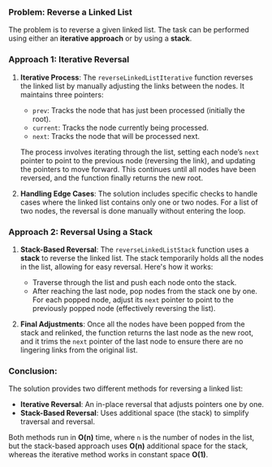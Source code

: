 ### Problem: Reverse a Linked List

The problem is to reverse a given linked list. The task can be performed using either an **iterative approach** or by using a **stack**.

### Approach 1: Iterative Reversal

1. **Iterative Process**:
   The `reverseLinkedListIterative` function reverses the linked list by manually adjusting the links between the nodes. It maintains three pointers:
   - `prev`: Tracks the node that has just been processed (initially the root).
   - `current`: Tracks the node currently being processed.
   - `next`: Tracks the node that will be processed next.

   The process involves iterating through the list, setting each node’s `next` pointer to point to the previous node (reversing the link), and updating the pointers to move forward. This continues until all nodes have been reversed, and the function finally returns the new root.

2. **Handling Edge Cases**:
   The solution includes specific checks to handle cases where the linked list contains only one or two nodes. For a list of two nodes, the reversal is done manually without entering the loop.

### Approach 2: Reversal Using a Stack

1. **Stack-Based Reversal**:
   The `reverseLinkedListStack` function uses a **stack** to reverse the linked list. The stack temporarily holds all the nodes in the list, allowing for easy reversal. Here's how it works:
   - Traverse through the list and push each node onto the stack.
   - After reaching the last node, pop nodes from the stack one by one. For each popped node, adjust its `next` pointer to point to the previously popped node (effectively reversing the list).

2. **Final Adjustments**:
   Once all the nodes have been popped from the stack and relinked, the function returns the last node as the new root, and it trims the `next` pointer of the last node to ensure there are no lingering links from the original list.

### Conclusion:

The solution provides two different methods for reversing a linked list:
- **Iterative Reversal**: An in-place reversal that adjusts pointers one by one.
- **Stack-Based Reversal**: Uses additional space (the stack) to simplify traversal and reversal.

Both methods run in **O(n)** time, where `n` is the number of nodes in the list, but the stack-based approach uses **O(n)** additional space for the stack, whereas the iterative method works in constant space **O(1)**.
